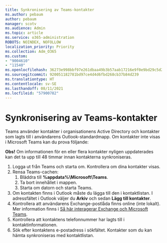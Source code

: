 ```yaml
---
title: Synkronisering av Teams-kontakter
ms.author: pebaum
author: pebaum
manager: scotv
ms.audience: Admin
ms.topic: article
ms.service: o365-administration
ROBOTS: NOINDEX, NOFOLLOW
localization_priority: Priority
ms.collection: Adm_O365
ms.custom:
- "9004610"
- "11540"
ms.openlocfilehash: 36273e998bbf97e261dbaa49b3b57aab17216e9f0e9bd29c5d2b9f6c0d9803e4
ms.sourcegitcommit: 920051182781bd97ce4d4d6fbd268cb37b84d239
ms.translationtype: HT
ms.contentlocale: sv-SE
ms.lasthandoff: 08/11/2021
ms.locfileid: "57900782"
---
```

# <a name="teams-contacts-sync"></a>Synkronisering av Teams-kontakter

Teams använder kontakter i organisationens Active Directory och kontakter som lagts till i användarens Outlook-standardmapp. Om kontakter inte visas i Microsoft Teams kan du prova följande:

**Obs!** Om informationen för en eller flera kontakter nyligen uppdaterades kan det ta upp till 48 timmar innan kontakterna synkroniseras.

1. Logga ut från Teams och starta om. Kontrollera om dina kontakter visas.
1. Rensa Teams-cachen:
    1. Bläddra till **%appdata%\Microsoft\Teams**.
    1. Ta bort innehållet i mappen.
    1. Starta om datorn och starta Teams.
1. Om kontakten finns i Outlook måste du lägga till den i kontaktlistan. I adressfältet i Outlook väljer du **Arkiv** och sedan **Lägg till kontakter**.
1. Kontrollera att användarens Exchange-postlåda finns online (inte lokalt). Mer information finns i [Så här interagerar Exchange och Microsoft Teams](https://docs.microsoft.com/microsoftteams/exchange-teams-interact).
1. Kontrollera att kontaktens telefonnummer har lagts till i kontaktinformationen.
1. Sök efter kontaktens e-postadress i sökfältet. Kontakter som du kan hämta synkroniseras med kontaktlistan.
